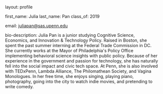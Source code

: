 layout: profile

first_name: Julia
last_name: Pan
class_of: 2019

email: juliapan@sas.upenn.edu

bio-description: Julia Pan is a junior studying Cognitive Science, Economics, and Innovation & Technology Policy. Raised in Boston, she spent the past summer interning at the Federal Trade Commission in DC. She currently works at the Mayor of Philadelphia's Policy Office implementing behavioral science insights with public policy. Because of her experience in the government and passion for technology, she has naturally fell into the social impact and civic tech space. At Penn, she is also involved with TEDxPenn, Lambda Alliance, The Philomathean Society, and Vagina Monologues. In her free time, she enjoys singing, playing piano, photography, going into the city to watch indie movies, and pretending to write comedy.
